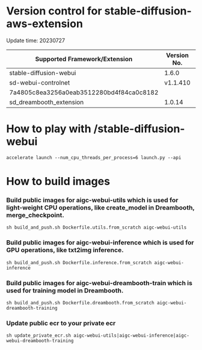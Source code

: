 # Version control for stable-diffusion-aws-extension

Update time: 20230727

| Supported Framework/Extension | Version No.| Update date | Commit ID |
| --------------------- | --------- | --------------------- | --------- |
| stable-diffusion-webui|1.6.0|20230926|5ef669de080814067961f28357256e8fe27544f4|
| sd-webui-controlnet | v1.1.410|20230926|
7a4805c8ea3256a0eab3512280bd4f84ca0c8182|
| sd_dreambooth_extension | 1.0.14| 20230926| cf086c536b141fc522ff11f6cffc8b7b12da04b9|
# How to play with /stable-diffusion-webui

```
accelerate launch --num_cpu_threads_per_process=6 launch.py --api

```

# How to build images

### Build public images for aigc-webui-utils which is used for light-weight CPU operations, like create_model in Dreambooth, merge_checkpoint.

```
sh build_and_push.sh Dockerfile.utils.from_scratch aigc-webui-utils

```

### Build public images for aigc-webui-inference which is used for GPU operations, like txt2img inference.

```
sh build_and_push.sh Dockerfile.inference.from_scratch aigc-webui-inference

```

### Build public images for aigc-webui-dreambooth-train which is used for training model in Dreambooth.

```
sh build_and_push.sh Dockerfile.dreambooth.from_scratch aigc-webui-dreambooth-training

```

### Update public ecr to your private ecr

```
sh update_private_ecr.sh aigc-webui-utils|aigc-webui-inference|aigc-webui-dreambooth-training

```
